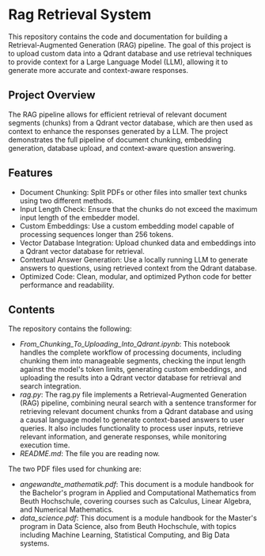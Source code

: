 # Rag Retrieval System
This repository contains the code and documentation for building a Retrieval-Augmented Generation (RAG) pipeline. The goal of this project is to upload custom data into a Qdrant database and use retrieval techniques to provide context for a Large Language Model (LLM), allowing it to generate more accurate and context-aware responses.

## Project Overview
The RAG pipeline allows for efficient retrieval of relevant document segments (chunks) from a Qdrant vector database, which are then used as context to enhance the responses generated by a LLM. The project demonstrates the full pipeline of document chunking, embedding generation, database upload, and context-aware question answering.

## Features
- Document Chunking: Split PDFs or other files into smaller text chunks using two different methods.
- Input Length Check: Ensure that the chunks do not exceed the maximum input length of the embedder model.
- Custom Embeddings: Use a custom embedding model capable of processing sequences longer than 256 tokens.
- Vector Database Integration: Upload chunked data and embeddings into a Qdrant vector database for retrieval.
- Contextual Answer Generation: Use a locally running LLM to generate answers to questions, using retrieved context from the Qdrant database.
- Optimized Code: Clean, modular, and optimized Python code for better performance and readability.

## Contents
The repository contains the following:

- _From_Chunking_To_Uploading_Into_Qdrant.ipynb_: This notebook handles the complete workflow of processing documents, including chunking them into manageable segments, checking the input length against the model's token limits, generating custom embeddings, and uploading the results into a Qdrant vector database for retrieval and search integration.
- _rag.py_: The rag.py file implements a Retrieval-Augmented Generation (RAG) pipeline, combining neural search with a sentence transformer for retrieving relevant document chunks from a Qdrant database and using a causal language model to generate context-based answers to user queries. It also includes functionality to process user inputs, retrieve relevant information, and generate responses, while monitoring execution time.
- _README.md_: The file you are reading now.

The two PDF files used for chunking are:
- _angewandte_mathematik.pdf_: This document is a module handbook for the Bachelor's program in Applied and Computational Mathematics from Beuth Hochschule, covering courses such as Calculus, Linear Algebra, and Numerical Mathematics​.
- _data_science.pdf_: This document is a module handbook for the Master's program in Data Science, also from Beuth Hochschule, with topics including Machine Learning, Statistical Computing, and Big Data systems​.
